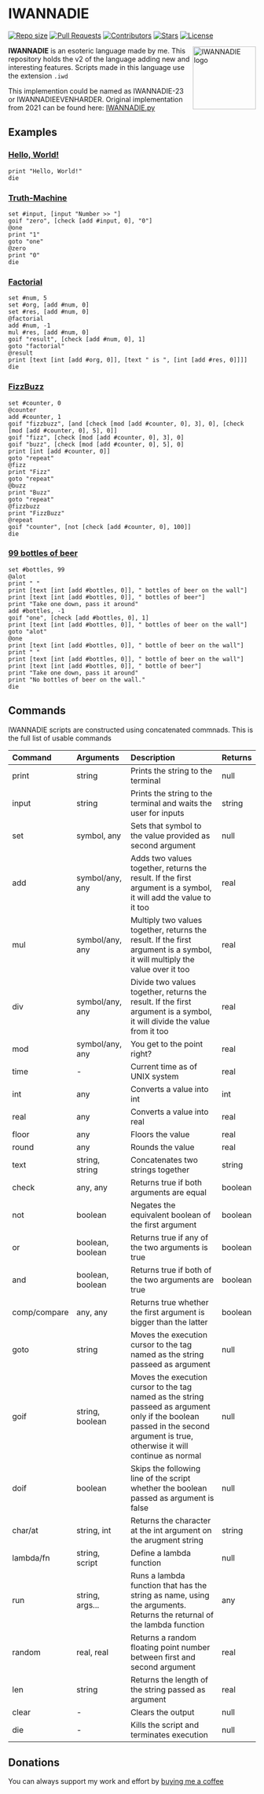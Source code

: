 # IWANNADIE
<a href="https://github.com/AntikoreDev/IWANNADIE" onClick = "return false"><img alt = "Repo size" src = "https://img.shields.io/github/repo-size/AntikoreDev/IWANNADIE"></a>
<a href="https://github.com/AntikoreDev/IWANNADIE/pulls"><img alt = "Pull Requests" src = "https://img.shields.io/github/issues-pr/AntikoreDev/IWANNADIE"></a>
<a href="https://github.com/AntikoreDev/IWANNADIE/graphs/contributors"><img alt = "Contributors" src = "https://img.shields.io/github/contributors/AntikoreDev/IWANNADIE"></a>
<a href="https://github.com/AntikoreDev/IWANNADIE/stargazers"><img alt = "Stars" src = "https://img.shields.io/github/stars/AntikoreDev/IWANNADIE"></a>
<a href="https://github.com/AntikoreDev/IWANNADIE/blob/main/LICENSE"><img alt = "License" src = "https://img.shields.io/github/license/AntikoreDev/IWANNADIE"></a>

<img src="https://www.antikore.dev/img/iwd.png" alt="IWANNADIE logo" align="right" width="128" height="128"/>

**IWANNADIE** is an esoteric language made by me. This repository holds the v2 of the language adding new and interesting features. Scripts made in this language use the extension `.iwd`

This implemention could be named as IWANNADIE-23 or IWANNADIEEVENHARDER.
Original implementation from 2021 can be found here: [IWANNADIE.py](https://gist.github.com/AntikoreDev/c1452380e7bdfb0f4cd7f6d61b092e53)

## Examples

### [Hello, World!](https://esolangs.org/wiki/Hello,_world!)
```
print "Hello, World!"
die
```

### [Truth-Machine](https://esolangs.org/wiki/Truth-machine)
```
set #input, [input "Number >> "]
goif "zero", [check [add #input, 0], "0"]
@one
print "1"
goto "one"
@zero
print "0"
die
```

### [Factorial](https://esolangs.org/wiki/Factorial)
```
set #num, 5
set #org, [add #num, 0]
set #res, [add #num, 0]
@factorial
add #num, -1
mul #res, [add #num, 0]
goif "result", [check [add #num, 0], 1]
goto "factorial"
@result
print [text [int [add #org, 0]], [text " is ", [int [add #res, 0]]]]
die
```

### [FizzBuzz](https://esolangs.org/wiki/FizzBuzz)
```
set #counter, 0
@counter
add #counter, 1
goif "fizzbuzz", [and [check [mod [add #counter, 0], 3], 0], [check [mod [add #counter, 0], 5], 0]]
goif "fizz", [check [mod [add #counter, 0], 3], 0]
goif "buzz", [check [mod [add #counter, 0], 5], 0]
print [int [add #counter, 0]]
goto "repeat"
@fizz
print "Fizz"
goto "repeat"
@buzz
print "Buzz"
goto "repeat"
@fizzbuzz
print "FizzBuzz"
@repeat
goif "counter", [not [check [add #counter, 0], 100]]
die
```
### [99 bottles of beer](https://esolangs.org/wiki/99_bottles_of_beer)
```
set #bottles, 99
@alot
print " "
print [text [int [add #bottles, 0]], " bottles of beer on the wall"]
print [text [int [add #bottles, 0]], " bottles of beer"]
print "Take one down, pass it around"
add #bottles, -1
goif "one", [check [add #bottles, 0], 1]
print [text [int [add #bottles, 0]], " bottles of beer on the wall"]
goto "alot"
@one
print [text [int [add #bottles, 0]], " bottle of beer on the wall"]
print " "
print [text [int [add #bottles, 0]], " bottle of beer on the wall"]
print [text [int [add #bottles, 0]], " bottle of beer"]
print "Take one down, pass it around"
print "No bottles of beer on the wall."
die
```

## Commands
IWANNADIE scripts are constructed using concatenated commnads. This is the full list of usable commands

|Command     |Arguments   |Description |Returns     |
|:-----------|:-----------|:-----------|:-----------|
|print       |string      |Prints the string to the terminal|null|
|input       |string      |Prints the string to the terminal and waits the user for inputs|string|
|set         |symbol, any |Sets that symbol to the value provided as second argument|null|
|add         |symbol/any, any |Adds two values together, returns the result. If the first argument is a symbol, it will add the value to it too|real|
|mul         |symbol/any, any |Multiply two values together, returns the result. If the first argument is a symbol, it will multiply the value over it too|real|
|div         |symbol/any, any |Divide two values together, returns the result. If the first argument is a symbol, it will divide the value from it too|real|
|mod         |symbol/any, any |You get to the point right?|real|
|time        |-|Current time as of UNIX system|real|
|int         |any|Converts a value into int|int|
|real        |any|Converts a value into real|real|
|floor       |any|Floors the value|real|
|round       |any|Rounds the value|real|
|text        |string, string|Concatenates two strings together|string|
|check       |any, any|Returns true if both arguments are equal|boolean|
|not         |boolean|Negates the equivalent boolean of the first argument|boolean|
|or          |boolean, boolean|Returns true if any of the two arguments is true|boolean|
|and         |boolean, boolean|Returns true if both of the two arguments are true|boolean|
|comp/compare|any, any|Returns true whether the first argument is bigger than the latter|boolean|
|goto        |string|Moves the execution cursor to the tag named as the string passeed as argument|null|
|goif        |string, boolean|Moves the execution cursor to the tag named as the string passeed as argument only if the boolean passed in the second argument is true, otherwise it will continue as normal|null|
|doif        |boolean|Skips the following line of the script whether the boolean passed as argument is false|null|
|char/at     |string, int|Returns the character at the int argument on the arugment string|string|
|lambda/fn   |string, script|Define a lambda function|null|
|run         |string, args...|Runs a lambda function that has the string as name, using the arguments. Returns the returnal of the lambda function|any|
|random      |real, real|Returns a random floating point number between first and second argument|real|
|len         |string|Returns the length of the string passed as argument|real|
|clear       |-|Clears the output|null|
|die         |-|Kills the script and terminates execution|null|

## Donations
You can always support my work and effort by [buying me a coffee](https://ko-fi.com/antikore) 
